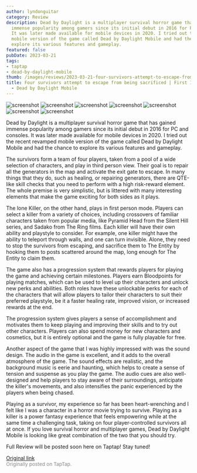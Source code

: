 ```yaml
---
author: lyndonguitar
category: Review
description: Dead by Daylight is a multiplayer survival horror game that has gained
  immense popularity among gamers since its initial debut in 2016 for PC and consoles.
  It was later made available for mobile devices in 2020. I tried out the recent revamped
  mobile version of the game called Dead by Daylight Mobile and had the chance to
  explore its various features and gameplay.
featured: false
pubDate: 2023-03-21
tags:
- taptap
- dead-by-daylight-mobile
thumb: /images/reviews/2023-03-21-four-survivors-attempt-to-escape-from-being-sacrificed--first-impressions---dead-by-dayli-0.avif
title: Four survivors attempt to escape from being sacrificed | First Impressions
  - Dead by Daylight Mobile
---
```


<div class="gallery">
  <img src="/images/reviews/2023-03-21-four-survivors-attempt-to-escape-from-being-sacrificed--first-impressions---dead-by-dayli-0.avif" alt="screenshot" />
  <img src="/images/reviews/2023-03-21-four-survivors-attempt-to-escape-from-being-sacrificed--first-impressions---dead-by-dayli-1.avif" alt="screenshot" />
  <img src="/images/reviews/2023-03-21-four-survivors-attempt-to-escape-from-being-sacrificed--first-impressions---dead-by-dayli-2.avif" alt="screenshot" />
  <img src="/images/reviews/2023-03-21-four-survivors-attempt-to-escape-from-being-sacrificed--first-impressions---dead-by-dayli-3.avif" alt="screenshot" />
  <img src="/images/reviews/2023-03-21-four-survivors-attempt-to-escape-from-being-sacrificed--first-impressions---dead-by-dayli-4.avif" alt="screenshot" />
  <img src="/images/reviews/2023-03-21-four-survivors-attempt-to-escape-from-being-sacrificed--first-impressions---dead-by-dayli-5.avif" alt="screenshot" />
  <img src="/images/reviews/2023-03-21-four-survivors-attempt-to-escape-from-being-sacrificed--first-impressions---dead-by-dayli-6.avif" alt="screenshot" />
</div>

Dead by Daylight is a multiplayer survival horror game that has gained immense popularity among gamers since its initial debut in 2016 for PC and consoles. It was later made available for mobile devices in 2020. I tried out the recent revamped mobile version of the game called Dead by Daylight Mobile and had the chance to explore its various features and gameplay.

The survivors form a team of four players, taken from a pool of a wide selection of characters, and play in third person view. Their goal is to repair all the generators in the map and activate the exit gate to escape. In many things that they do, such as healing, or repairing generators, there are QTE-like skill checks that you need to perform with a high risk-reward element. The whole premise is very simplistic, but is littered with many interesting elements that make the game exciting for both sides as it plays.

The lone Killer, on the other hand, plays in first person mode. Players can select a killer from a variety of choices, including crossovers of familiar characters taken from popular media, like Pyramid Head from the Silent Hill series, and Sadako from The Ring films. Each killer will have their own ability and playstyle to consider. For example, one killer might have the ability to teleport through walls, and one can turn invisible. Alone, they need to stop the survivors from escaping, and sacrifice them to The Entity by hooking them to posts scattered around the map, long enough for The Entity to claim them.

The game also has a progression system that rewards players for playing the game and achieving certain milestones. Players earn Bloodpoints for playing matches, which can be used to level up their characters and unlock new perks and abilities.  Both roles have these unlockable perks for each of the characters that will allow players to tailor their characters to suit their preferred playstyle, be it a faster healing rate, improved vision, or increased rewards at the end.

The progression system gives players a sense of accomplishment and motivates them to keep playing and improving their skills and to try out other characters. Players can also spend money for new characters and cosmetics, but it is entirely optional and the game is fully playable for free.

Another aspect of the game that I was highly impressed with was the sound design. The audio in the game is excellent, and it adds to the overall atmosphere of the game. The sound effects are realistic, and the background music is eerie and haunting, which helps to create a sense of tension and suspense as you play the game. The audio cues are also well-designed and help players to stay aware of their surroundings, anticipate the killer's movements, and also intensifies the panic experienced by the players when being chased.

Playing as a survivor, my experience so far has been heart-wrenching and I felt like I was a character in a horror movie trying to survive. Playing as a killer is a power fantasy experience that feels empowering while at the same time a challenging task, taking on four player-controlled survivors all at once. If you love survival horror and multiplayer games, Dead by Daylight Mobile is looking like great combination of the two that you should try.

Full Review will be posted soon here on Taptap! Stay tuned!

[Original link](https://www.taptap.io/post/4860201)<br><span style="font-size: 0.95em; color: #888;">Originally posted on TapTap.</span>